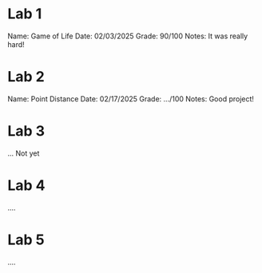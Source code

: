 # Lab 1
Name: Game of Life
Date: 02/03/2025
Grade: 90/100
Notes: It was really hard!

# Lab 2
Name: Point Distance
Date: 02/17/2025
Grade: .../100
Notes: Good project!

# Lab 3
... Not yet

# Lab 4
 ....

 # Lab 5
 ....